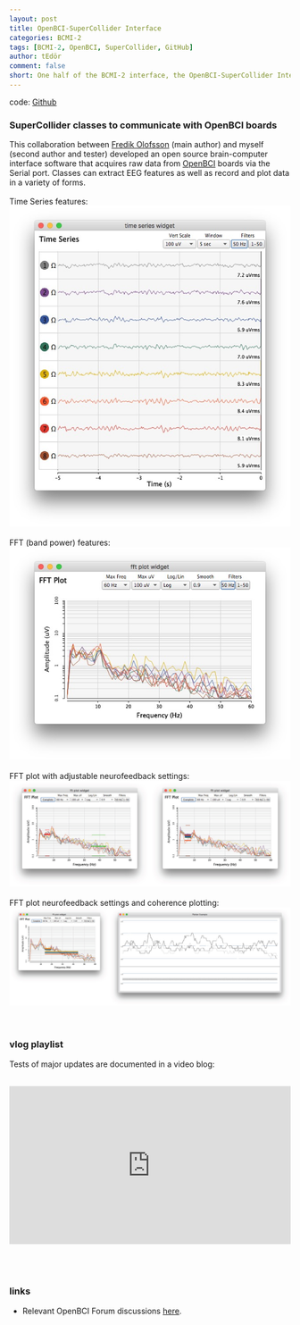 ```yaml
---
layout: post
title: OpenBCI-SuperCollider Interface
categories: BCMI-2
tags: [BCMI-2, OpenBCI, SuperCollider, GitHub]
author: tEdör
comment: false
short: One half of the BCMI-2 interface, the OpenBCI-SuperCollider Interface is published on GitHub.
---
```

code: [Github](https://github.com/krisztian-hofstadter-tedor/OpenBCI-SuperCollider)

### SuperCollider classes to communicate with OpenBCI boards

This collaboration between [Fredik Olofsson](https://www.fredrikolofsson.com/) (main author) and myself (second author and tester) developed an open source brain-computer interface software that acquires raw data from [OpenBCI](https://openbci.com/) boards via the Serial port. Classes can extract EEG features as well as record and plot data in a variety of forms.
<br>
<br>
Time Series features:
![](../assets/img/2018-06-24-timeseries-1-50bpf-and-50notch.jpg)
<br><br>
FFT (band power) features:
<br>
![](../assets/img/2018-06-24-fft-plot-3-1_50-and-notch-filter.jpg)
<br>
<br>
FFT plot with adjustable neurofeedback settings:
<br>
![](../assets/img/2018-06-24-b-bci-step-4-3.jpg)
<br>
<br>
FFT plot neurofeedback settings and coherence plotting:
<br>
![](../assets/img/2018-06-24-b-bci-step-4-4.jpg)
<br>
<br>
<br>

### vlog playlist
Tests of major updates are documented in a video blog:
<br><br>
<div style="left: 0; width: 100%; height: 0; position: relative; padding-bottom: 56.2493%;"><iframe src="https://www.youtube.com/embed/videoseries?list=PLRr9g36OjY681MfQrZcCA3SUxxWJFwkXC" style="border: 0; top: 0; left: 0; width: 100%; height: 100%; position: absolute;" allowfullscreen scrolling="no"></iframe></div>
<br>
<br>
<br>

### links
- Relevant OpenBCI Forum discussions [here](https://openbci.com/forum/index.php?p=/profile/discussions/khofstadter).
